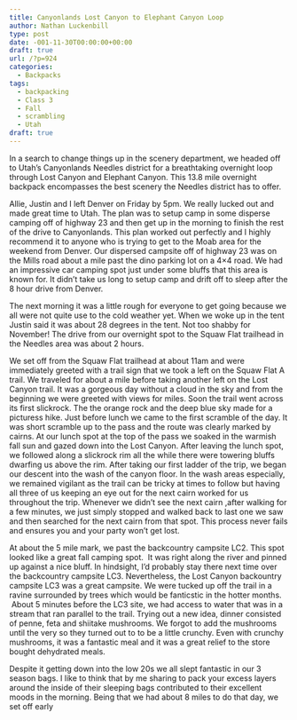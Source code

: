 ```yaml
---
title: Canyonlands Lost Canyon to Elephant Canyon Loop
author: Nathan Luckenbill
type: post
date: -001-11-30T00:00:00+00:00
draft: true
url: /?p=924
categories:
  - Backpacks
tags:
  - backpacking
  - Class 3
  - Fall
  - scrambling
  - Utah
draft: true
---
```

In a search to change things up in the scenery department, we headed off to Utah’s Canyonlands Needles district for a breathtaking overnight loop through Lost Canyon and Elephant Canyon. This 13.8 mile overnight backpack encompasses the best scenery the Needles district has to offer.

Allie, Justin and I left Denver on Friday by 5pm. We really lucked out and made great time to Utah. The plan was to setup camp in some disperse camping off of highway 23 and then get up in the morning to finish the rest of the drive to Canyonlands. This plan worked out perfectly and I highly recommend it to anyone who is trying to get to the Moab area for the weekend from Denver. Our dispersed campsite off of highway 23 was on the Mills road about a mile past the dino parking lot on a 4×4 road. We had an impressive car camping spot just under some bluffs that this area is known for. It didn’t take us long to setup camp and drift off to sleep after the 8 hour drive from Denver.

The next morning it was a little rough for everyone to get going because we all were not quite use to the cold weather yet. When we woke up in the tent Justin said it was about 28 degrees in the tent. Not too shabby for November! The drive from our overnight spot to the Squaw Flat trailhead in the Needles area was about 2 hours.

We set off from the Squaw Flat trailhead at about 11am and were immediately greeted with a trail sign that we took a left on the Squaw Flat A trail. We traveled for about a mile before taking another left on the Lost Canyon trail. It was a gorgeous day without a cloud in the sky and from the beginning we were greeted with views for miles. Soon the trail went across its first slickrock. The the orange rock and the deep blue sky made for a picturess hike. Just before lunch we came to the first scramble of the day. It was short scramble up to the pass and the route was clearly marked by cairns. At our lunch spot at the top of the pass we soaked in the warmish fall sun and gazed down into the Lost Canyon. After leaving the lunch spot, we followed along a slickrock rim all the while there were towering bluffs dwarfing us above the rim. After taking our first ladder of the trip, we began our descent into the wash of the canyon floor. In the wash areas especially, we remained vigilant as the trail can be tricky at times to follow but having all three of us keeping an eye out for the next cairn worked for us throughout the trip. Whenever we didn’t see the next cairn ,after walking for a few minutes, we just simply stopped and walked back to last one we saw and then searched for the next cairn from that spot. This process never fails and ensures you and your party won’t get lost.

At about the 5 mile mark, we past the backcountry campsite LC2. This spot looked like a great fall camping spot.  It was right along the river and pinned up against a nice bluff. In hindsight, I’d probably stay there next time over the backcountry campsite LC3. Nevertheless, the Lost Canyon backountry campsite LC3 was a great campsite. We were tucked up off the trail in a ravine surrounded by trees which would be fanticstic in the hotter months.  About 5 minutes before the LC3 site, we had access to water that was in a stream that ran parallel to the trail. Trying out a new idea, dinner consisted of penne, feta and shiitake mushrooms. We forgot to add the mushrooms until the very so they turned out to to be a little crunchy. Even with crunchy mushrooms, it was a fantastic meal and it was a great relief to the store bought dehydrated meals.

Despite it getting down into the low 20s we all slept fantastic in our 3 season bags. I like to think that by me sharing to pack your excess layers around the inside of their sleeping bags contributed to their excellent moods in the morning. Being that we had about 8 miles to do that day, we set off early